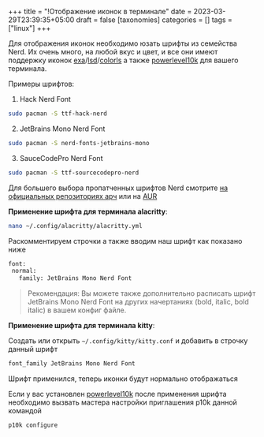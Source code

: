 +++
title = "!Отображение иконок в терминале"
date = 2023-03-29T23:39:35+05:00
draft = false
[taxonomies]
categories = []
tags = ["linux"]
+++

Для отображения иконок необходимо юзать шрифты из семейства Nerd. Их очень много, на любой вкус и цвет, и все они имеют поддержку иконок [exa](https://archlinux.org/packages/community/x86_64/exa/)/[lsd](https://archlinux.org/packages/community/x86_64/lsd/)/[colorls](https://aur.archlinux.org/packages/ruby-colorls) а также [powerlevel10k](https://github.com/romkatv/powerlevel10k) для вашего терминала.

Примеры шрифтов:

1. Hack Nerd Font

```sh
sudo pacman -S ttf-hack-nerd
```

2. JetBrains Mono Nerd Font

```sh
sudo pacman -S nerd-fonts-jetbrains-mono
```

3. SauceCodePro Nerd Font

```sh
sudo pacman -S ttf-sourcecodepro-nerd
```

Для большего выбора пропатченных шрифтов Nerd смотрите [на официальных репозиториях арч](https://archlinux.org/packages/?sort=&q=ttf+nerd&maintainer=&flagged=) или на [AUR](https://aur.archlinux.org/packages?K=nerd-fonts&SB=p)

**Применение шрифта для терминала alacritty**:

```sh
nano ~/.config/alacritty/alacritty.yml
```

Раскомментируем строчки а также вводим наш шрифт как показано ниже

```sh
font:
 normal:
   family: JetBrains Mono Nerd Font
```

> Рекомендация: Вы можете также дополнительно расписать шрифт JetBrains Mono Nerd Font на других начертаниях (bold, italic, bold italic) в вашем конфиг файле.

**Применение шрифта для терминала kitty**:

Создать или открыть `~/.config/kitty/kitty.conf` и добавить в строчку данный шрифт

```sh
font_family JetBrains Mono Nerd Font
```

Шрифт применился, теперь иконки будут нормально отображаться

Если у вас установлен [powerlevel10k](https://github.com/romkatv/powerlevel10k) после применения шрифта необходимо вызвать мастера настройки приглашения p10k данной командой

```sh
p10k configure
```
